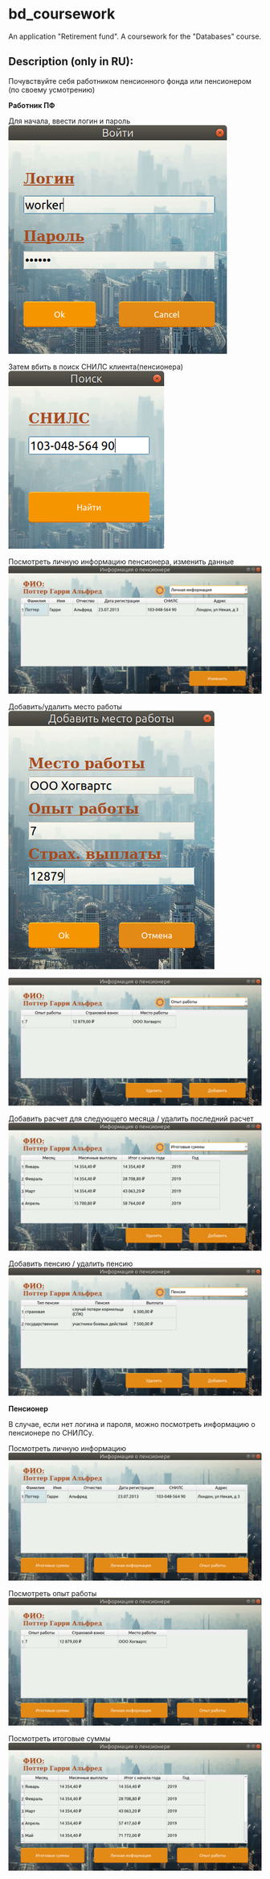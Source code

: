 # bd_coursework

An application "Retirement fund". A coursework for the "Databases" course.

## Description (only in RU):

Почувствуйте себя работником пенсионного фонда или пенсионером (по своему усмотрению) 

**Работник ПФ**

Для начала, ввести логин и пароль
![Иллюстрация к проекту](https://github.com/elizarpif/bd_coursework/blob/master/assets/scrinshotes/login.png)

Затем вбить в поиск СНИЛС клиента(пенсионера)
![Иллюстрация к проекту](https://github.com/elizarpif/bd_coursework/blob/master/assets/scrinshotes/search1.png)

Посмотреть личную информацию пенсионера, изменить данные
![Иллюстрация к проекту](https://github.com/elizarpif/bd_coursework/blob/master/assets/scrinshotes/moder_retiree.png)

Добавить/удалить место работы
![Иллюстрация к проекту](https://github.com/elizarpif/bd_coursework/blob/master/assets/scrinshotes/moder_place.png)

![Иллюстрация к проекту](https://github.com/elizarpif/bd_coursework/blob/master/assets/scrinshotes/moder_exp.png)

Добавить расчет для следующего месяца / удалить последний расчет
![Иллюстрация к проекту](https://github.com/elizarpif/bd_coursework/blob/master/assets/scrinshotes/moder_summas.png)

Добавить пенсию / удалить пенсию
![Иллюстрация к проекту](https://github.com/elizarpif/bd_coursework/blob/master/assets/scrinshotes/moder_pensions.png)

**Пенсионер**

В случае, если нет логина и пароля, можно посмотреть информацию о пенсионере по СНИЛСу.


Посмотреть личную информацию 
![Иллюстрация к проекту](https://github.com/elizarpif/bd_coursework/blob/master/assets/scrinshotes/info.png)

Посмотреть опыт работы
![Иллюстрация к проекту](https://github.com/elizarpif/bd_coursework/blob/master/assets/scrinshotes/place.png)

Посмотреть итоговые суммы
![Иллюстрация к проекту](https://github.com/elizarpif/bd_coursework/blob/master/assets/scrinshotes/summas.png)
